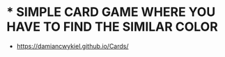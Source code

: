 # * SIMPLE CARD GAME WHERE YOU HAVE TO FIND THE SIMILAR COLOR
* https://damiancwykiel.github.io/Cards/
